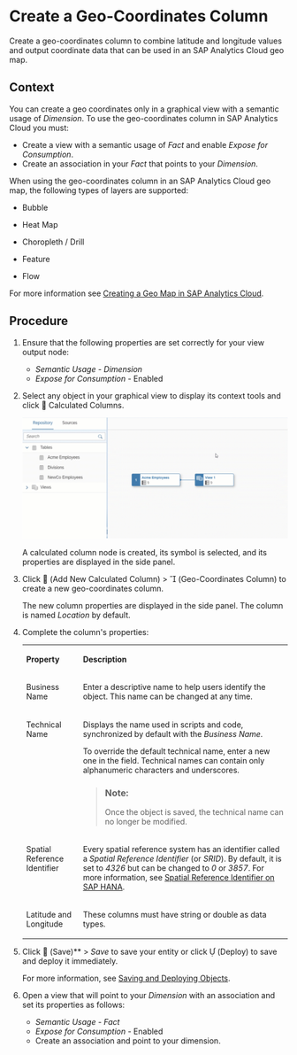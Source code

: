 <!-- loio6f3ffbd077294cfaa6ae159f45d130b7 -->

<link rel="stylesheet" type="text/css" href="css/sap-icons.css"/>

# Create a Geo-Coordinates Column

Create a geo-coordinates column to combine latitude and longitude values and output coordinate data that can be used in an SAP Analytics Cloud geo map.



## Context

You can create a geo coordinates only in a graphical view with a semantic usage of *Dimension*. To use the geo-coordinates column in SAP Analytics Cloud you must:

-   Create a view with a semantic usage of *Fact* and enable *Expose for Consumption*.
-   Create an association in your *Fact* that points to your *Dimension*.

When using the geo-coordinates column in an SAP Analytics Cloud geo map, the following types of layers are supported:

-   Bubble
-   Heat Map
-   Choropleth / Drill

-   Feature

-   Flow

For more information see [Creating a Geo Map in SAP Analytics Cloud](https://help.sap.com/viewer/00f68c2e08b941f081002fd3691d86a7/release/en-US/6ade40e98e9c4f11ab3ad28d345ab54f.html?q=adobe%20service).



## Procedure

1.  Ensure that the following properties are set correctly for your view output node:

    -   *Semantic Usage* - *Dimension* 
    -   *Expose for Consumption* - Enabled

2.  Select any object in your graphical view to display its context tools and click <span class="FPA-icons"></span> Calculated Columns.

    ![](images/Create_Column_Gif_0560169.gif)

    A calculated column node is created, its symbol is selected, and its properties are displayed in the side panel.

3.  Click <span class="FPA-icons"></span> \(Add New Calculated Column\) \> <span class="SAP-icons"></span> \(Geo-Coordinates Column\) to create a new geo-coordinates column.

    The new column properties are displayed in the side panel. The column is named *Location* by default.

4.  Complete the column's properties:


    <table>
    <tr>
    <th valign="top">

    Property
    
    </th>
    <th valign="top">

    Description
    
    </th>
    </tr>
    <tr>
    <td valign="top">
    
    Business Name
    
    </td>
    <td valign="top">
    
    Enter a descriptive name to help users identify the object. This name can be changed at any time.
    
    </td>
    </tr>
    <tr>
    <td valign="top">
    
    Technical Name
    
    </td>
    <td valign="top">
    
    Displays the name used in scripts and code, synchronized by default with the *Business Name*.

    To override the default technical name, enter a new one in the field. Technical names can contain only alphanumeric characters and underscores.

    > ### Note:  
    > Once the object is saved, the technical name can no longer be modified.


    
    </td>
    </tr>
    <tr>
    <td valign="top">
    
    Spatial Reference Identifier
    
    </td>
    <td valign="top">
    
    Every spatial reference system has an identifier called a *Spatial Reference Identifier* \(or *SRID*\). By default, it is set to *4326* but can be changed to *0* or *3857*. For more information, see [Spatial Reference Identifier on SAP HANA](https://help.sap.com/viewer/cbbbfc20871e4559abfd45a78ad58c02/2.0.02/en-US/7a2ea357787c101488ecd1b725836f07.html).
    
    </td>
    </tr>
    <tr>
    <td valign="top">
    
    Latitude and Longitude
    
    </td>
    <td valign="top">
    
    These columns must have string or double as data types.
    
    </td>
    </tr>
    </table>
    
5.  Click <span class="FPA-icons"></span> \(Save\)** \> *Save* to save your entity or click <span class="SAP-icons"></span> \(Deploy\) to save and deploy it immediately.

    For more information, see [Saving and Deploying Objects](Creating-Finding-Sharing-Objects/saving-and-deploying-objects-7c0b560.md).

6.  Open a view that will point to your *Dimension* with an association and set its properties as follows:

    -   *Semantic Usage* - *Fact*
    -   *Expose for Consumption* - Enabled
    -   Create an association and point to your dimension.


